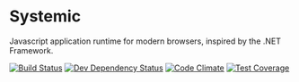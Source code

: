 # Systemic
Javascript application runtime for modern browsers, inspired by the .NET Framework.

[![Build Status](https://travis-ci.org/binary-arts/Systemic.svg)](https://travis-ci.org/binary-arts/Systemic)
[![Dev Dependency Status](https://david-dm.org/binary-arts/Systemic/dev-status.svg)](https://david-dm.org/binary-arts/Systemic#info=devDependencies)
[![Code Climate](https://codeclimate.com/github/binary-arts/Systemic/badges/gpa.svg)](https://codeclimate.com/github/binary-arts/Systemic)
[![Test Coverage](https://codeclimate.com/github/binary-arts/Systemic/badges/coverage.svg)](https://codeclimate.com/github/binary-arts/Systemic/coverage)
